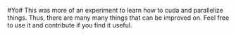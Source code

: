 #Yo#
This was more of an experiment to learn how to cuda and parallelize things.
Thus, there are many many things that can be improved on. Feel free to use it and contribute if you find it useful.
